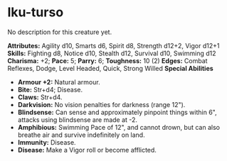 # Iku-turso

No description for this creature yet.

**Attributes:** Agility d10, Smarts d6, Spirit d8, Strength d12+2, Vigor
d12+1
**Skills:** Fighting d8, Notice d10, Stealth d12, Survival d10, Swimming
d12
**Charisma:** +2; **Pace:** 5; **Parry:** 6; **Toughness:** 10 (2)
**Edges:** Combat Reflexes, Dodge, Level Headed, Quick, Strong Willed
**Special Abilities**

- **Armour +2:** Natural armour.
- **Bite:** Str+d4; Disease.
- **Claws:** Str+d4.
- **Darkvision:** No vision penalties for darkness (range 12").
- **Blindsense:** Can sense and approximately pinpoint things within
6", attacks using blindsense are made at -2.
- **Amphibious:** Swimming Pace of 12", and cannot drown, but can also
breathe air and survive indefinitely on land.
- **Immunity:** Disease.
- **Disease:** Make a Vigor roll or become afflicted.
